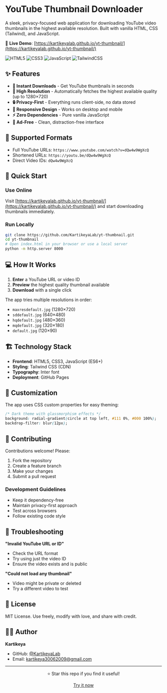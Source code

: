 # YouTube Thumbnail Downloader

A sleek, privacy-focused web application for downloading YouTube video thumbnails in the highest available resolution. Built with vanilla HTML, CSS (Tailwind), and JavaScript.

🔗 **Live Demo**: [https://kartikeyalab.github.io/yt-thumbnail/](https://kartikeyalab.github.io/yt-thumbnail/)

![HTML5](https://img.shields.io/badge/HTML5-E34F26?logo=html5&logoColor=white) ![CSS3](https://img.shields.io/badge/CSS3-1572B6?logo=css3&logoColor=white) ![JavaScript](https://img.shields.io/badge/JavaScript-F7DF1E?logo=javascript&logoColor=black) ![TailwindCSS](https://img.shields.io/badge/TailwindCSS-38B2AC?logo=tailwind-css&logoColor=white)

## ✨ Features

- **🚀 Instant Downloads** - Get YouTube thumbnails in seconds
- **🎯 High Resolution** - Automatically fetches the highest available quality (up to 1280×720)
- **🔒 Privacy-First** - Everything runs client-side, no data stored
- **📱 Responsive Design** - Works on desktop and mobile
- **⚡ Zero Dependencies** - Pure vanilla JavaScript
- **🚫 Ad-Free** - Clean, distraction-free interface

## 🎯 Supported Formats

- Full YouTube URLs: `https://www.youtube.com/watch?v=dQw4w9WgXcQ`
- Shortened URLs: `https://youtu.be/dQw4w9WgXcQ`
- Direct Video IDs: `dQw4w9WgXcQ`

## 🚀 Quick Start

### Use Online
Visit [https://kartikeyalab.github.io/yt-thumbnail/](https://kartikeyalab.github.io/yt-thumbnail/) and start downloading thumbnails immediately.

### Run Locally
```bash
git clone https://github.com/KartikeyaLab/yt-thumbnail.git
cd yt-thumbnail
# Open index.html in your browser or use a local server
python -m http.server 8000
```

## 💻 How It Works

1. **Enter** a YouTube URL or video ID
2. **Preview** the highest quality thumbnail available
3. **Download** with a single click

The app tries multiple resolutions in order:
- `maxresdefault.jpg` (1280×720)
- `sddefault.jpg` (640×480)  
- `hqdefault.jpg` (480×360)
- `mqdefault.jpg` (320×180)
- `default.jpg` (120×90)

## 🏗️ Technology Stack

- **Frontend**: HTML5, CSS3, JavaScript (ES6+)
- **Styling**: Tailwind CSS (CDN)
- **Typography**: Inter font
- **Deployment**: GitHub Pages

## 🔧 Customization

The app uses CSS custom properties for easy theming:

```css
/* Dark theme with glassmorphism effects */
background: radial-gradient(circle at top left, #111 0%, #000 100%);
backdrop-filter: blur(12px);
```

## 🤝 Contributing

Contributions welcome! Please:

1. Fork the repository
2. Create a feature branch
3. Make your changes
4. Submit a pull request

### Development Guidelines
- Keep it dependency-free
- Maintain privacy-first approach
- Test across browsers
- Follow existing code style

## 🐛 Troubleshooting

**"Invalid YouTube URL or ID"**
- Check the URL format
- Try using just the video ID
- Ensure the video exists and is public

**"Could not load any thumbnail"**
- Video might be private or deleted
- Try a different video to test

## 📄 License

MIT License. Use freely, modify with love, and share with credit.

## 👨‍💻 Author

**Kartikeya**
- GitHub: [@KartikeyaLab](https://github.com/KartikeyaLab)
- Email: kartikeya30062009@gmail.com

---

<div align="center">
  <p>⭐ Star this repo if you find it useful!</p>
  <p><a href="https://kartikeyalab.github.io/yt-thumbnail/">Try it now</a></p>
</div>
